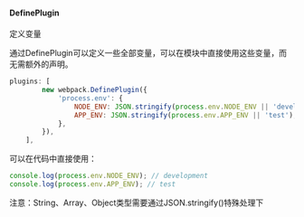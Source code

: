 #### DefinePlugin

定义变量

通过DefinePlugin可以定义一些全部变量，可以在模块中直接使用这些变量，而无需额外的声明。

```javascript
plugins: [
        new webpack.DefinePlugin({
            'process.env': {
                NODE_ENV: JSON.stringify(process.env.NODE_ENV || 'development'),
                APP_ENV: JSON.stringify(process.env.APP_ENV || 'test'),
            },
        }),
    ],
```

可以在代码中直接使用：

```javascript
console.log(process.env.NODE_ENV); // development
console.log(process.env.APP_ENV); // test
```

注意：String、Array、Object类型需要通过JSON.stringify()特殊处理下
